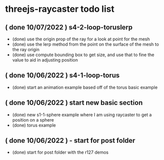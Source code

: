 # threejs-raycaster todo list

## ( done 10/07/2022 ) s4-2-loop-toruslerp
* (done) use the origin prop of the ray for a look at point for the mesh
* (done) use the lerp method from the point on the surface of the mesh to the ray origin
* (done) use compute bounding box to get size, and use that to fine the value to aid in adjusting position

## ( done 10/06/2022 ) s4-1-loop-torus
* (done) start an animation example based off of the torus basic example

## ( done 10/06/2022 ) start new basic section
* (done) new s1-1-sphere example where I am using raycaster to get a position on a sphere
* (done) torus example

## ( done 10/06/2022 ) - start for post folder
* (done) start for post folder with the r127 demos
